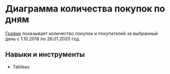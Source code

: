 # Диаграмма количества покупок по дням

  [График]([http://example.com/link](https://public.tableau.com/app/profile/karina.lebedeva8171/viz/e-com_16828795223830/Dashboard1?publish=yes) "Дашборд") показывает количество покупок и покупателей за выбранный день с 1.10.2018 по 26.01.2020 год. 

## Навыки и инструменты
* Tableau
